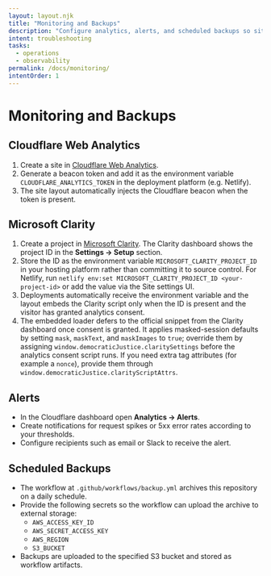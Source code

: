 ```yaml
---
layout: layout.njk
title: "Monitoring and Backups"
description: "Configure analytics, alerts, and scheduled backups so site operations stay resilient."
intent: troubleshooting
tasks:
  - operations
  - observability
permalink: /docs/monitoring/
intentOrder: 1
---
```


# Monitoring and Backups

## Cloudflare Web Analytics
1. Create a site in [Cloudflare Web Analytics](https://www.cloudflare.com/web-analytics/).
2. Generate a beacon token and add it as the environment variable `CLOUDFLARE_ANALYTICS_TOKEN` in the deployment platform (e.g. Netlify).
3. The site layout automatically injects the Cloudflare beacon when the token is present.

## Microsoft Clarity
1. Create a project in [Microsoft Clarity](https://clarity.microsoft.com/). The Clarity dashboard shows the project ID in the **Settings → Setup** section.
2. Store the ID as the environment variable `MICROSOFT_CLARITY_PROJECT_ID` in your hosting platform rather than committing it to source control. For Netlify, run `netlify env:set MICROSOFT_CLARITY_PROJECT_ID <your-project-id>` or add the value via the Site settings UI.
3. Deployments automatically receive the environment variable and the layout embeds the Clarity script only when the ID is present and the visitor has granted analytics consent.
4. The embedded loader defers to the official snippet from the Clarity dashboard once consent is granted. It applies masked-session defaults by setting `mask`, `maskText`, and `maskImages` to `true`; override them by assigning `window.democraticJustice.claritySettings` before the analytics consent script runs. If you need extra tag attributes (for example a `nonce`), provide them through `window.democraticJustice.clarityScriptAttrs`.

## Alerts
- In the Cloudflare dashboard open **Analytics → Alerts**.
- Create notifications for request spikes or 5xx error rates according to your thresholds.
- Configure recipients such as email or Slack to receive the alert.

## Scheduled Backups
- The workflow at `.github/workflows/backup.yml` archives this repository on a daily schedule.
- Provide the following secrets so the workflow can upload the archive to external storage:
  - `AWS_ACCESS_KEY_ID`
  - `AWS_SECRET_ACCESS_KEY`
  - `AWS_REGION`
  - `S3_BUCKET`
- Backups are uploaded to the specified S3 bucket and stored as workflow artifacts.
